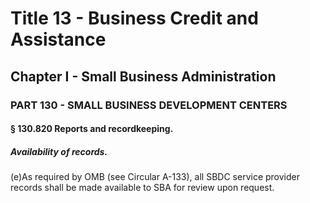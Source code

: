 
# Title 13 - Business Credit and Assistance
## Chapter I - Small Business Administration
### PART 130 - SMALL BUSINESS DEVELOPMENT CENTERS
#### § 130.820 Reports and recordkeeping.
##### Availability of records.

(e)As required by OMB (see Circular A-133), all SBDC service provider records shall be made available to SBA for review upon request.
